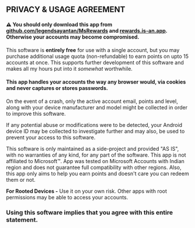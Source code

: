 ## PRIVACY & USAGE AGREEMENT
#### ⚠ You should only download this app from [github.com/legendsayantan/MsRewards](https://github.com/legendsayantan/msrewards/releases/latest) and [rewards.is-an.app](https://rewards.is-an.app). Otherwise your accounts may become compromised.

This software is **entirely free** for use with a single account, but you may purchase additional usage quota (non-refundable) to earn points on upto 15 accounts at once. This supports further development of this software and makes all my hours put into it _somewhat_ worthwhile.
#### This app handles your accounts the way any browser would, via cookies and never captures or stores passwords.
On the event of a crash, only the active account email, points and level, along with your device manufacturer and model might be collected in order to improve this software.

If any potential abuse or modifications were to be detected, your Android device ID may be collected to investigate further and may also, be used to prevent your access to this software.

This software is only maintained as a side-project and provided "AS IS", with no warranties of any kind, for any part of the software. This app is not affiliated to Microsoft™. App was tested on Microsoft Accounts with Indian region and does not guarantee full compatibility with other regions. Also, this app only aims to help you earn points and doesn't care you can redeem them or not.

**For Rooted Devices -**
Use it on your own risk. Other apps with root permissions may be able to access your accounts.

### Using this software implies that you agree with this entire statement.
